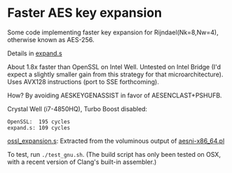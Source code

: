 # Faster AES key expansion

Some code implementing faster key expansion for Rijndael(Nk=8,Nw=4),
otherwise known as AES-256.

Details in [expand.s](https://github.com/coruus/rijn/blob/rijnK8W4/expansion/expand.s)

About 1.8x faster than OpenSSL on Intel Well. Untested on Intel Bridge (I'd expect a slightly smaller gain from this strategy for that microarchitecture). Uses AVX128 instructions (port to SSE forthcoming).

How? By avoiding AESKEYGENASSIST in favor of AESENCLAST+PSHUFB.

Crystal Well (i7-4850HQ), Turbo Boost disabled:

    OpenSSL:  195 cycles
    expand.s: 109 cycles

[ossl_expansion.s](https://github.com/coruus/rijn/blob/rijnK8W4/expansion/ossl_expansion.s): Extracted from the voluminous output of [aesni-x86_64.pl](https://github.com/openssl/openssl/blob/master/crypto/aes/asm/aesni-x86_64.pl)

To test, run `./test_gnu.sh`. (The build script has only been tested on OSX, with a recent version of Clang's built-in assembler.)
